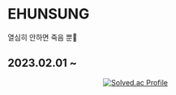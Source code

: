 # EHUNSUNG
열심히 안하면 죽음 뿐🐰

## 2023.02.01 ~ 

<div align="center">

[![Solved.ac Profile](http://mazassumnida.wtf/api/v2/generate_badge?boj=jyjmjs2)](https://solved.ac/jyjmjs2/)
</div>

